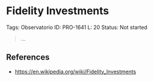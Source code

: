 # Fidelity Investments

Tags: Observatorio
ID: PRO-1641
L: 20
Status: Not started

> …
> 

## References

- https://en.wikipedia.org/wiki/Fidelity_Investments